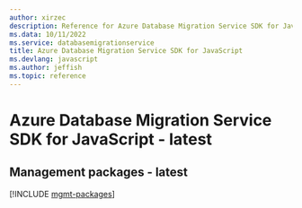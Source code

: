 ```yaml
---
author: xirzec
description: Reference for Azure Database Migration Service SDK for JavaScript
ms.data: 10/11/2022
ms.service: databasemigrationservice
title: Azure Database Migration Service SDK for JavaScript
ms.devlang: javascript
ms.author: jeffish
ms.topic: reference
---
```

# Azure Database Migration Service SDK for JavaScript - latest

## Management packages - latest
[!INCLUDE [mgmt-packages](database-migration-service-mgmt-index.md)]